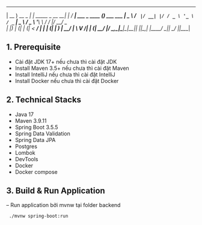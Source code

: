  ____             _                  _   ____                  _
| __ )  __ _  ___| | _____ _ __   __| | / ___|  ___ _ ____   _(_) ___ ___
|  _ \ / _` |/ __| |/ / _ \ '_ \ / _` | \___ \ / _ \ '__\ \ / / |/ __/ _ \
| |_) | (_| | (__|   <  __/ | | | (_| |  ___) |  __/ |   \ V /| | (_|  __/
|____/ \__,_|\___|_|\_\___|_| |_|\__,_| |____/ \___|_|    \_/ |_|\___\___|

## 1. Prerequisite
- Cài đặt JDK 17+ nếu chưa thì cài đặt JDK
- Install Maven 3.5+ nếu chưa thì cài đặt Maven
- Install IntelliJ nếu chưa thì cài đặt IntelliJ
- Install Docker nếu chưa thì cài đặt Docker

## 2. Technical Stacks
- Java 17
- Maven 3.9.11
- Spring Boot 3.5.5
- Spring Data Validation
- Spring Data JPA
- Postgres
- Lombok
- DevTools
- Docker
- Docker compose


## 3. Build & Run Application
– Run application bởi mvnw tại folder backend
```
 ./mvnw spring-boot:run
```


